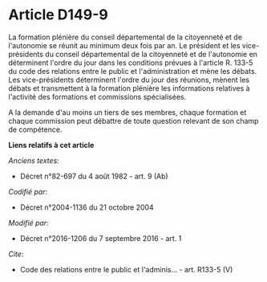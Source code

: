 # Article D149-9

La formation plénière du conseil départemental de la citoyenneté et de l'autonomie se réunit au minimum deux fois par an. Le
président et les vice-présidents du conseil départemental de la citoyenneté et de l'autonomie en déterminent l'ordre du jour
dans les conditions prévues à l'article R. 133-5 du code des relations entre le public et l'administration et mène les
débats. Les vice-présidents déterminent l'ordre du jour des réunions, mènent les débats et transmettent à la formation
plénière les informations relatives à l'activité des formations et commissions spécialisées. 

A la demande d'au moins un tiers de ses membres, chaque formation et chaque commission peut débattre de toute question
relevant de son champ de compétence.

**Liens relatifs à cet article**

_Anciens textes_:

  - Décret n°82-697 du 4 août 1982 - art. 9 (Ab)

_Codifié par_:

  - Décret n°2004-1136 du 21 octobre 2004

_Modifié par_:

  - Décret n°2016-1206 du 7 septembre 2016 - art. 1

_Cite_:

  - Code des relations entre le public et l'adminis... - art. R133-5 (V)
